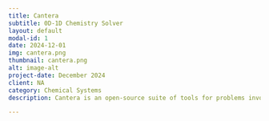 ```yaml
---
title: Cantera
subtitle: 0D-1D Chemistry Solver
layout: default
modal-id: 1
date: 2024-12-01
img: cantera.png
thumbnail: cantera.png
alt: image-alt
project-date: December 2024
client: NA
category: Chemical Systems
description: Cantera is an open-source suite of tools for problems involving chemical kinetics, thermodynamics, and transport processes.

---
```

